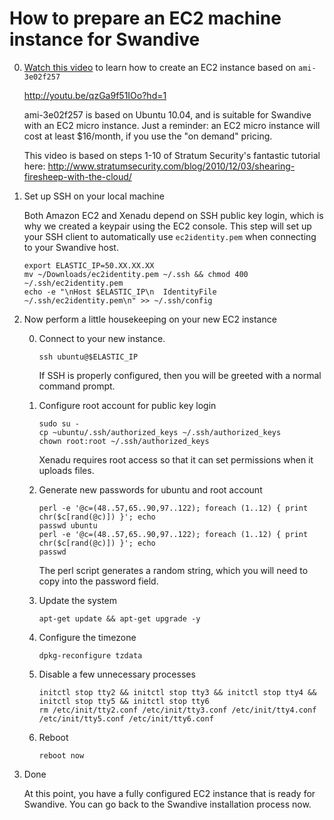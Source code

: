 # How to prepare an EC2 machine instance for Swandive

0. [Watch this video](http://youtu.be/qzGa9f51IOo?hd=1) to learn how to create an EC2 instance based on `ami-3e02f257`

    http://youtu.be/qzGa9f51IOo?hd=1

    ami-3e02f257 is based on Ubuntu 10.04, and is suitable for Swandive with an EC2 micro instance.  Just a reminder: an EC2 micro instance will cost at least $16/month, if you use the "on demand" pricing.

    This video is based on steps 1-10 of Stratum Security's fantastic tutorial here: http://www.stratumsecurity.com/blog/2010/12/03/shearing-firesheep-with-the-cloud/

0. Set up SSH on your local machine

    Both Amazon EC2 and Xenadu depend on SSH public key login, which is why we created a keypair using the EC2 console. This step will set up your SSH client to automatically use `ec2identity.pem` when connecting to your Swandive host.

    ```
    export ELASTIC_IP=50.XX.XX.XX
    mv ~/Downloads/ec2identity.pem ~/.ssh && chmod 400 ~/.ssh/ec2identity.pem
    echo -e "\nHost $ELASTIC_IP\n  IdentityFile ~/.ssh/ec2identity.pem\n" >> ~/.ssh/config
    ```

0. Now perform a little housekeeping on your new EC2 instance

    0. Connect to your new instance.  

        ```
        ssh ubuntu@$ELASTIC_IP
        ```

        If SSH is properly configured, then you will be greeted with a normal command prompt.

    0. Configure root account for public key login

        ```
        sudo su -
        cp ~ubuntu/.ssh/authorized_keys ~/.ssh/authorized_keys
        chown root:root ~/.ssh/authorized_keys
        ```

        Xenadu requires root access so that it can set permissions when it uploads files.

    0. Generate new passwords for ubuntu and root account

        ```
        perl -e '@c=(48..57,65..90,97..122); foreach (1..12) { print chr($c[rand(@c)]) }'; echo
        passwd ubuntu
        perl -e '@c=(48..57,65..90,97..122); foreach (1..12) { print chr($c[rand(@c)]) }'; echo
        passwd
        ```

        The perl script generates a random string, which you will need to copy into the password field.

    0. Update the system

        ```
        apt-get update && apt-get upgrade -y
        ```

    0. Configure the timezone

        ```
        dpkg-reconfigure tzdata
        ```

    0. Disable a few unnecessary processes

        ```
        initctl stop tty2 && initctl stop tty3 && initctl stop tty4 && initctl stop tty5 && initctl stop tty6
        rm /etc/init/tty2.conf /etc/init/tty3.conf /etc/init/tty4.conf /etc/init/tty5.conf /etc/init/tty6.conf
        ```

    0. Reboot

        ```
        reboot now
        ```

0. Done

    At this point, you have a fully configured EC2 instance that is ready for Swandive.  You can go back to the Swandive installation process now.
